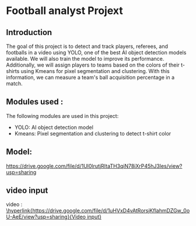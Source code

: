 # Football analyst Projext
## Introduction 
The goal of this project is to detect and track players, referees, and footballs in a video using YOLO, one of the best AI object detection models available. We will also train the model to improve its performance. Additionally, we will assign players to teams based on the colors of their t-shirts using Kmeans for pixel segmentation and clustering. With this information, we can measure a team's ball acquisition percentage in a match. 
## Modules used : 
The following modules are used in this project:
- YOLO: AI object detection model
- Kmeans: Pixel segmentation and clustering to detect t-shirt color
## Model:
https://drive.google.com/file/d/1Ul0lrutjRItaTH3qiN78iXrP45hJ3les/view?usp=sharing
## video input
video : [\hyperlink{https://drive.google.com/file/d/1uHVxD4vAtRorsjKflahmDZGw_0oU-AeE/view?usp=sharing}{Video input}](https://drive.google.com/file/d/1uHVxD4vAtRorsjKflahmDZGw_0oU-AeE/view?usp=sharing)
